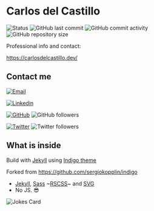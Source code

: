 # Carlos del Castillo

![Status](https://img.shields.io/website?url=https%3A%2F%2Fcarlosdelcastillo.dev)
![GitHub last commit](https://img.shields.io/github/last-commit/carlosdelcastillo/carlosdelcastillo.github.io.svg)
![GitHub commit activity](https://img.shields.io/github/commit-activity/y/carlosdelcastillo/carlosdelcastillo.github.io.svg)
![GitHub repository size](https://img.shields.io/github/repo-size/carlosdelcastillo/carlosdelcastillo.github.io.svg)

Professional info and contact:

<https://carlosdelcastillo.dev/>

## Contact me

[![Email](https://img.shields.io/badge/email-carlosdelcastilloortiz@gmail.com-blue.svg?style=social&logo=Gmail)](mailto:carlosdelcastilloortiz@gmail.com?subject=Hi%20Carlos%21%20%28from%20https%3A%2F%2Fcarlosdelcastillo.dev%20Readme%29)

[![Linkedin](https://img.shields.io/badge/LinkedIn-carlosdelcastilloortiz-blue.svg?style=social&logo=linkedin)](https://www.linkedin.com/in/carlosdelcastilloortiz)

[![GitHub](https://img.shields.io/badge/Github-carlosdelcastillo-blue.svg?style=social&logo=github)](https://github.com/carlosdelcastillo)
![GitHub followers](https://img.shields.io/github/followers/carlosdelcastillo.svg?style=social)

[![Twitter](https://img.shields.io/badge/Twitter-__CDelCastillo__-blue.svg?style=social&logo=twitter)](https://twitter.com/_CDelCastillo_)
![Twitter followers](https://img.shields.io/twitter/follow/_CDelCastillo_.svg?label=Followers&style=social)

## What is inside

Build with [Jekyll](https://github.com/jekyll/jekyll) using [Indigo theme](https://github.com/sergiokopplin/indigo)

Forked from <https://github.com/sergiokopplin/indigo>

- [Jekyll](https://jekyllrb.com/), [Sass](http://sass-lang.com/) ~[RSCSS](http://rscss.io/)~ and [SVG](https://www.w3.org/Graphics/SVG/)
- No JS. :sunglasses:
  
![Jokes Card](https://readme-jokes.vercel.app/api)
